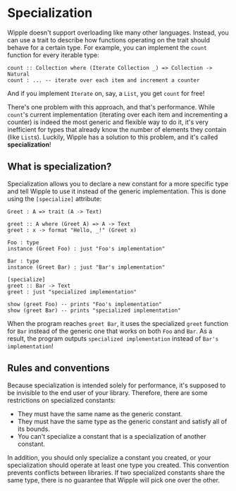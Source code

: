 # Specialization

Wipple doesn't support overloading like many other languages. Instead, you can use a trait to describe how functions operating on the trait should behave for a certain type. For example, you can implement the `count` function for every iterable type:

```wipple
count :: Collection where (Iterate Collection _) => Collection -> Natural
count : ... -- iterate over each item and increment a counter
```

And if you implement `Iterate` on, say, a `List`, you get `count` for free!

There's one problem with this approach, and that's performance. While `count`'s current implementation (iterating over each item and incrementing a counter) is indeed the most generic and flexible way to do it, it's very inefficient for types that already know the number of elements they contain (like `List`s). Luckily, Wipple has a solution to this problem, and it's called **specialization**!

## What is specialization?

Specialization allows you to declare a new constant for a more specific type and tell Wipple to use it instead of the generic implementation. This is done using the `[specialize]` attribute:

```wipple
Greet : A => trait (A -> Text)

greet :: A where (Greet A) => A -> Text
greet : x -> format "Hello, _!" (Greet x)

Foo : type
instance (Greet Foo) : just "Foo's implementation"

Bar : type
instance (Greet Bar) : just "Bar's implementation"

[specialize]
greet :: Bar -> Text
greet : just "specialized implementation"

show (greet Foo) -- prints "Foo's implementation"
show (greet Bar) -- prints "specialized implementation"
```

When the program reaches `greet Bar`, it uses the specialized `greet` function for `Bar` instead of the generic one that works on both `Foo` and `Bar`. As a result, the program outputs `specialized implementation` instead of `Bar's implementation`!

## Rules and conventions

Because specialization is intended solely for performance, it's supposed to be invisible to the end user of your library. Therefore, there are some restrictions on specialized constants:

-   They must have the same name as the generic constant.
-   They must have the same type as the generic constant and satisfy all of its bounds.
-   You can't specialize a constant that is a specialization of another constant.

In addition, you should only specialize a constant you created, or your specialization should operate at least one type you created. This convention prevents conflicts between libraries. If two specialized constants share the same type, there is no guarantee that Wipple will pick one over the other.
